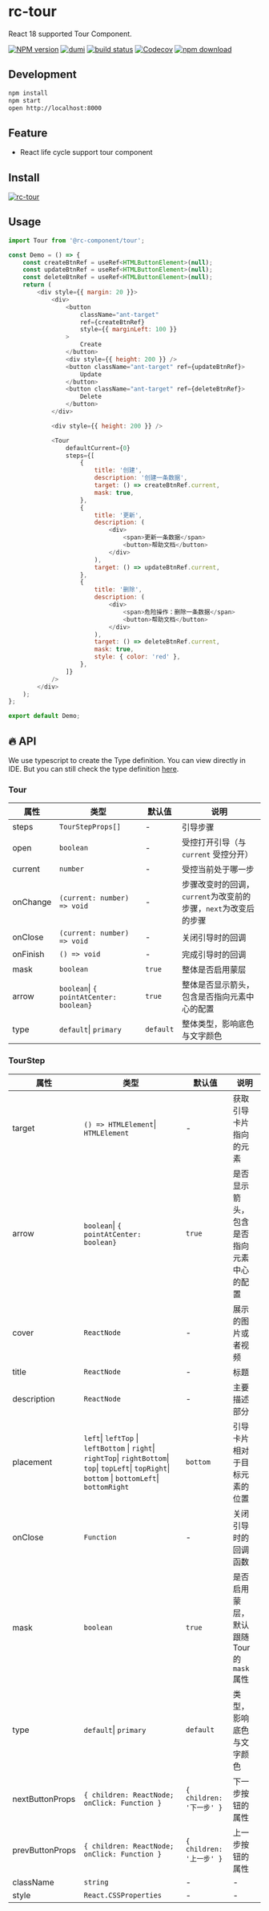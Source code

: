 # rc-tour

React 18 supported Tour Component.

[![NPM version][npm-image]][npm-url] [![dumi](https://img.shields.io/badge/docs%20by-dumi-blue?style=flat-square)](https://github.com/umijs/dumi) [![build status][github-actions-image]][github-actions-url] [![Codecov][codecov-image]][codecov-url] [![npm download][download-image]][download-url]

[npm-image]: http://img.shields.io/npm/v/rc-tour.svg?style=flat-square
[npm-url]: http://npmjs.org/package/rc-tour
[github-actions-image]: https://github.com/react-component/tour/workflows/CI/badge.svg
[github-actions-url]: https://github.com/react-component/tour/actions
[codecov-image]: https://img.shields.io/codecov/c/github/react-component/tour/master.svg?style=flat-square
[codecov-url]: https://codecov.io/gh/react-component/tour/branch/master
[download-image]: https://img.shields.io/npm/dm/rc-tour.svg?style=flat-square
[download-url]: https://npmjs.org/package/rc-tour

## Development

```bash
npm install
npm start
open http://localhost:8000
```

## Feature

- React life cycle support tour component

## Install

[![rc-tour](https://nodei.co/npm/rc-tour.png)](https://npmjs.org/package/rc-tour)

## Usage

```js | pure
import Tour from '@rc-component/tour';

const Demo = () => {
    const createBtnRef = useRef<HTMLButtonElement>(null);
    const updateBtnRef = useRef<HTMLButtonElement>(null);
    const deleteBtnRef = useRef<HTMLButtonElement>(null);
    return (
        <div style={{ margin: 20 }}>
            <div>
                <button
                    className="ant-target"
                    ref={createBtnRef}
                    style={{ marginLeft: 100 }}
                >
                    Create
                </button>
                <div style={{ height: 200 }} />
                <button className="ant-target" ref={updateBtnRef}>
                    Update
                </button>
                <button className="ant-target" ref={deleteBtnRef}>
                    Delete
                </button>
            </div>

            <div style={{ height: 200 }} />

            <Tour
                defaultCurrent={0}
                steps={[
                    {
                        title: '创建',
                        description: '创建一条数据',
                        target: () => createBtnRef.current,
                        mask: true,
                    },
                    {
                        title: '更新',
                        description: (
                            <div>
                                <span>更新一条数据</span>
                                <button>帮助文档</button>
                            </div>
                        ),
                        target: () => updateBtnRef.current,
                    },
                    {
                        title: '删除',
                        description: (
                            <div>
                                <span>危险操作：删除一条数据</span>
                                <button>帮助文档</button>
                            </div>
                        ),
                        target: () => deleteBtnRef.current,
                        mask: true,
                        style: { color: 'red' },
                    },
                ]}
            />
        </div>
    );
};

export default Demo;
```

## 🔥 API

We use typescript to create the Type definition. You can view directly in IDE. But you can still check the type definition [here](https://github.com/react-component/tour/blob/master/src/interface.ts).

### Tour

| 属性 | 类型 | 默认值 | 说明 |
| --- | --- | --- | --- |
| steps | `TourStepProps[]`  | - | 引导步骤 |
| open | `boolean` | - | 受控打开引导（与 `current` 受控分开） |
| current | `number` | - | 受控当前处于哪一步 |
| onChange | `(current: number) => void` | - | 步骤改变时的回调，`current`为改变前的步骤，`next`为改变后的步骤 |
| onClose | `(current: number) => void` | - | 关闭引导时的回调 |
| onFinish | `() => void` | - | 完成引导时的回调 |
| mask | `boolean` | `true` | 整体是否启用蒙层 |
| arrow | `boolean`&#124; `{ pointAtCenter: boolean}`  | `true` | 整体是否显示箭头，包含是否指向元素中心的配置 |
| type | `default`&#124; `primary`  | `default` | 整体类型，影响底色与文字颜色 |

### TourStep

| 属性 | 类型 | 默认值 | 说明 |
| --- | --- | --- | --- |
| target | `() => HTMLElement`&#124; `HTMLElement`   | - | 获取引导卡片指向的元素 |
| arrow | `boolean`&#124; `{ pointAtCenter: boolean}`  | `true` | 是否显示箭头，包含是否指向元素中心的配置 |
| cover | `ReactNode` | - | 展示的图片或者视频 |
| title | `ReactNode` | - | 标题 |
| description | `ReactNode` | - | 主要描述部分 |
| placement | `left`&#124; `leftTop` &#124; `leftBottom` &#124; `right`&#124; `rightTop`&#124; `rightBottom`&#124; `top`&#124; `topLeft`&#124; `topRight`&#124; `bottom` &#124; `bottomLeft`&#124; `bottomRight` | `bottom` | 引导卡片相对于目标元素的位置 |
| onClose | `Function` | - | 关闭引导时的回调函数 |
| mask | `boolean` | `true` | 是否启用蒙层，默认跟随 Tour 的 `mask` 属性 |
| type | `default`&#124; `primary`  | `default` | 类型，影响底色与文字颜色 |
| nextButtonProps | `{ children: ReactNode; onClick: Function }` |  `{ children: '下一步' }`  | 下一步按钮的属性 |
| prevButtonProps | `{ children: ReactNode; onClick: Function }` |  `{ children: '上一步' }`  | 上一步按钮的属性 |
| className | `string` | - | - |
| style | `React.CSSProperties` | - | - |